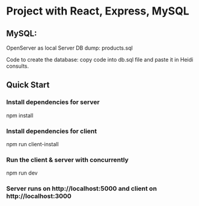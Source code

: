 # Project with React, Express, MySQL

## MySQL: 
OpenServer as local Server
DB dump: products.sql

Code to create the database: copy code into db.sql file and paste it in Heidi consults.

## Quick Start

### Install dependencies for server
npm install

### Install dependencies for client
npm run client-install

### Run the client & server with concurrently
npm run dev

### Server runs on http://localhost:5000 and client on http://localhost:3000
